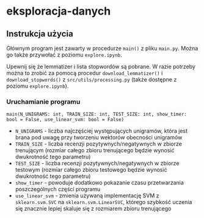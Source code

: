 # eksploracja-danych

## Instrukcja użycia
Głównym program jest zawarty w procedurze `main()` z pliku `main.py`. Można go także przywołać z poziomu `explore.ipynb`.

Upewnij się że lemmatizer i lista stopwordów są pobrane. W razie potrzeby można to zrobić za pomocą procedur `download_lemmatizer()` i `download_stopwords()` z `src/utils/processing.py` (także dostępne z poziomu `explore.ipynb`).

### Uruchamianie programu
`main(N_UNIGRAMS: int, TRAIN_SIZE: int, TEST_SIZE: int, show_timer: bool = False, use_linear_svm: bool = False)`
* `N_UNIGRAMS` - liczba najczęściej występujących unigramów, która jest brana pod uwagę przy tworzeniu wektorów obecności unigramów
* `TRAIN_SIZE` - liczba recenzji pozytywnych/negatywnych w zbiorze trenującym (rozmiar całego zbioru trenującego będzie wynosić dwukrotność tego parametru)
* `TEST_SIZE` - liczba recenzji pozytywnych/negatywnych w zbiorze testowym (rozmiar całego zbioru testowego będzie wynosić dwukrotność tego parametru)
* `show_timer` - powoduje dodatkowo pokazanie czasu przetwarzania poszczególnych części programu
* `use_linear_svm` - zmienia używaną implementację SVM z `sklearn.svm.SVC` na `sklearn.svm.LinearSVC`, którego szybkość uczenia się znacznie lepiej skaluje się z rozmiarem zbioru trenującego